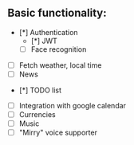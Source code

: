 ## Basic functionality:

- [*] Authentication
    - [*] JWT
    - [ ] Face recognition
- [ ] Fetch weather, local time
- [ ] News
- [*] TODO list
- [ ] Integration with google calendar
- [ ] Currencies
- [ ] Music
- [ ] "Mirry" voice supporter